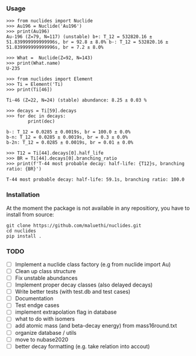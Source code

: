 ### Usage
```
>>> from nuclides import Nuclide
>>> Au196 = Nuclide('Au196')
>>> print(Au196)
Au-196 (Z=79, N=117) (unstable) b+: T_12 = 532820.16 ± 51.839999999999996s, br = 92.8 ± 8.0% b-: T_12 = 532820.16 ± 51.839999999999996s, br = 7.2 ± 8.0%

>>> What =  Nuclide(Z=92, N=143)
>>> print(What.name)
U-235

>>> from nuclides import Element
>>> Ti = Element('Ti)
>>> print(Ti[46])

Ti-46 (Z=22, N=24) (stable) abundance: 8.25 ± 0.03 %

>>> decays = Ti[59].decays
>>> for dec in decays:
        print(dec)

b-: T_12 = 0.0285 ± 0.0019s, br = 100.0 ± 0.0%
b-n: T_12 = 0.0285 ± 0.0019s, br = 0.3 ± 0.0%
b-2n: T_12 = 0.0285 ± 0.0019s, br = 0.01 ± 0.0%

>>> T12 = Ti[44].decays[0].half_life
>>> BR = Ti[44].decays[0].branching_ratio
>>> print(f'T-44 most probable decay: half-life: {T12}s, branching ratio: {BR}')

T-44 most probable decay: half-life: 59.1s, branching ratio: 100.0

```
### Installation
At the moment the package is not available in any repositiory, you have to install from source:
```
git clone https://github.com/maluethi/nuclides.git
cd nuclides
pip install .
```


### TODO
- [ ] Implement a nuclide class factory (e.g from nuclide import Au)
- [ ] Clean up class structure
- [ ] Fix unstable abundances
- [ ] Implement proper decay classes (also delayed decays)
- [ ] Write better tests (with test.db and test cases)
- [ ] Documentation
- [ ] Test endge cases
- [ ] implement extrapolation flag in database
- [ ] what to do with isomers
- [ ] add atomic mass (and beta-decay energy) from mass16round.txt
- [ ] organize database / utils
- [ ] move to nubase2020
- [ ] better decay formatting (e.g. take relation into accout)
